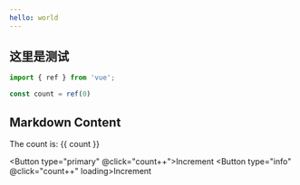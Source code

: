 ```yaml
---
hello: world
---
```


## 这里是测试

```ts
import { ref } from 'vue';

const count = ref(0)
```
<script setup>
import { ref } from 'vue';
import Button from '../../src/components/Button/Button.vue';

const count = ref(0)
</script>

<preview path="../demo/Button/Basic.vue" title="基础用法" description="Button 组件的基础用法"></preview>

## Markdown Content

The count is: {{ count }}

<Button type="primary" @click="count++">Increment</Button>
<Button type="info" @click="count++" loading>Increment</Button>

<style module>
.button {
  color: red;
  font-weight: bold;
}
</style>
